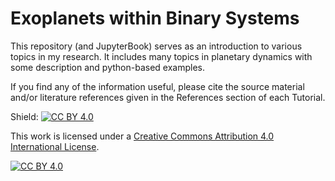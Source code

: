 # Exoplanets within Binary Systems

This repository (and JupyterBook) serves as an introduction to various topics in my research.  It includes many topics in planetary dynamics with some description and python-based examples.

If you find any of the information useful, please cite the source material and/or literature references given in the References section of each Tutorial.


Shield: [![CC BY 4.0][cc-by-shield]][cc-by]

This work is licensed under a
[Creative Commons Attribution 4.0 International License][cc-by].

[![CC BY 4.0][cc-by-image]][cc-by]

[cc-by]: http://creativecommons.org/licenses/by/4.0/
[cc-by-image]: https://i.creativecommons.org/l/by/4.0/88x31.png
[cc-by-shield]: https://img.shields.io/badge/License-CC%20BY%204.0-lightgrey.svg